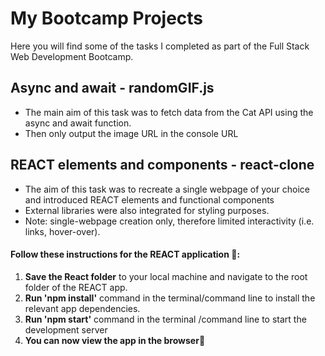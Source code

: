 # My Bootcamp Projects
Here you will find some of the tasks I completed as part of the Full Stack Web Development Bootcamp.

## Async and await - randomGIF.js
- The main aim of this task was to fetch data from the Cat API using the async and await function.
- Then only output the image URL in the console URL

## REACT elements and components - react-clone
- The aim of this task was to recreate a single webpage of your choice and introduced REACT elements and functional components
- External libraries were also integrated for styling purposes.
- Note: single-webpage creation only, therefore limited interactivity (i.e. links, hover-over).

#### Follow these instructions for the REACT application 🚦:

1. **Save the React folder** to your local machine and navigate to the root folder of the REACT app.
2. **Run 'npm install'** command in the terminal/command line to install the relevant app dependencies.
3. **Run 'npm start'** command in the terminal /command line to start the development server
4. **You can now view the app in the browser**🎉

